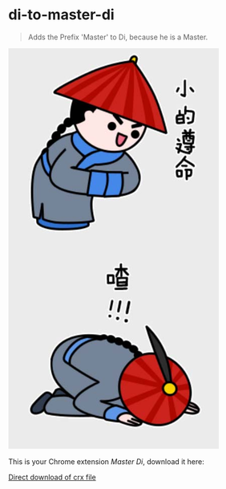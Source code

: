 di-to-master-di
================

> Adds the Prefix 'Master' to Di, because he is a Master.

![](master.jpg)

This is your Chrome extension *Master Di*, download it here:

[Direct download of crx file](https://github.com/panicsteve/cloud-to-butt/blob/master/CloudToButt.crx?raw=true)
